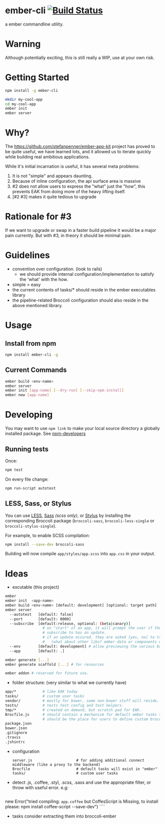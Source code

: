 ember-cli [![Build Status](https://travis-ci.org/stefanpenner/ember-cli.png?branch=master)](https://travis-ci.org/stefanpenner/ember-cli)
=========

a ember commandline utility.


Warning
=======

Although potentially exciting, this is still really a WIP, use at your own risk.


Getting Started
===============

```sh
npm install -g ember-cli

mkdir my-cool-app
cd my-cool-app
ember init
ember server
```

Why?
====

The https://github.com/stefanpenner/ember-app-kit project has proved to be quite useful, we have learned lots, and
it allowed us to iterate quickly while building real ambitious applications.

While it's initial incarnation is useful, it has several meta problems:

1. It is not "simple" and appears daunting.
2. Because of inline configuration, the api surface area is massive
3. #2 does not allow users to express the "what" just the "how", this prevents EAK from doing more of the heavy lifting itself.
4. [#2 #3] makes it quite tedious to upgrade

Rationale for #3
===============

If we want to upgrade or swap in a faster build pipeline it would be a major pain currently. But with #3, in theory it should be minimal pain.

Guidelines
==========
  - convention over configuration. (look to rails)
    - we should provide internal configuration/implementation to satisfy the 'what' with the how.
  - simple > easy
  - the current contents of tasks/* should reside in the ember executables library
  - the pipeline-related Broccoli configuration should also reside in the above mentioned library.

Usage
===========

Install from npm
-------------------

```sh
npm install ember-cli -g
```

Current Commands
----------------

```sh
ember build <env-name>
ember server
ember init [app-name] [--dry-run] [--skip-npm-install]
ember new [app-name]
```

Developing
==========

You may want to use `npm link` to make your local source directory a globally installed package.
See [npm-developers](https://www.npmjs.org/doc/misc/npm-developers.html)

Running tests
-------------

Once:
```sh
npm test
```

On every file change:
```sh
npm run-script autotest
```

LESS, Sass, or Stylus
---------------------

You can use [LESS](http://lesscss.org/), [Sass](http://sass-lang.com/) *(scss only)*, or [Stylus](http://learnboost.github.io/stylus/) by installing the corresponding Broccoli package (`broccoli-sass`, `broccoli-less-single` or `broccoli-stylus-single`).

For example, to enable SCSS compilation:

```sh
npm install --save-dev broccoli-sass
```

Building will now compile `app/styles/app.scss` into `app.css` in your output.

Ideas
=====
  - excutable  (this project)

  ```sh
  ember
  ember init  <app-name>
  ember build <env-name> [default: development] [optional: target path]
  ember server
    --autotest   [default: false]
    --port       [default: 8000]
    --subscribe  [default:release, optional: (beta|canary)]
                   # on "start" of an app, it will prompt the user if the channel they
                   # subscribe to has an update.
                   # if an update occured. they are asked [yes, no] to try the update (using bower)
                   #   (what about other libs? ember-data or components or..)
    --env        [default: development] # allow previewing the various build envs.
    --app        [default: .]

  ember generate [...]
  ember generate scaffold [...] # for resources

  ember addon # reserved for future use.
  ```
  - folder structure: (very similar to what we currently have)

  ```sh
  app/*            # like EAK today
  tasks/           # custom user tasks
  vendor/          # mostly for bower, some non-bower stuff will reside.
  tests/           # tests test config and test helpers.
  tmp/*            # created on demand, but scratch pad for EAK.
  Brocfile.js      # should contain a mechanism for default ember tasks to be loaded
                   # should be the place for users to define custom broccoli related things.
  package.json
  bower.json
  .gitignore
  .travis
  .jshintrc
  ```

  - configuration
    ```shell
    server.js                    # for adding additional connect middleware (like a proxy to the backend)
    Brocfile                     # default tasks will exist in "ember"
    tasks/                       # custom user tasks
    ```
  - detect .js, .coffee, .styl, .scss, .sass
    and use the appropriate filter, or throw with useful error.
    e.g:
    ```javascript
new Error("tried compiling: `app.coffee` but CoffesScript is Missing, to install please: npm install coffee-script --save-dev")
     ````

  - tasks
    consider extracting them into broccoli-ember
